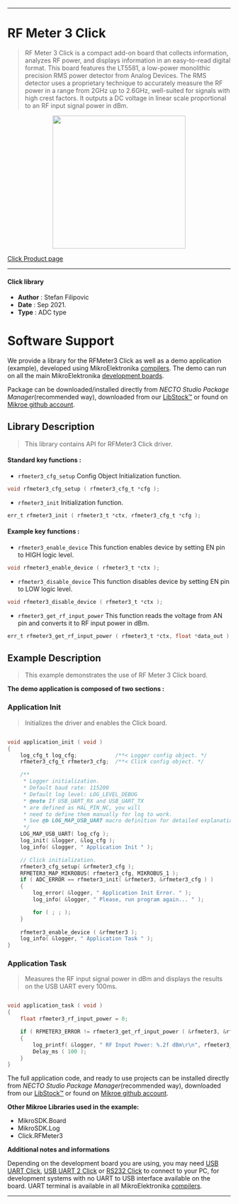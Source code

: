 
---
# RF Meter 3 Click

> RF Meter 3 Click is a compact add-on board that collects information, analyzes RF power, and displays information in an easy-to-read digital format. This board features the LT5581, a low-power monolithic precision RMS power detector from Analog Devices. The RMS detector uses a proprietary technique to accurately measure the RF power in a range from 2GHz up to 2.6GHz, well-suited for signals with high crest factors. It outputs a DC voltage in linear scale proportional to an RF input signal power in dBm.

<p align="center">
  <img src="https://download.mikroe.com/images/click_for_ide/rfmeter3_click.png" height=300px>
</p>

[Click Product page](https://www.mikroe.com/rf-meter-3-click)

---


#### Click library

- **Author**        : Stefan Filipovic
- **Date**          : Sep 2021.
- **Type**          : ADC type


# Software Support

We provide a library for the RFMeter3 Click
as well as a demo application (example), developed using MikroElektronika
[compilers](https://www.mikroe.com/necto-studio).
The demo can run on all the main MikroElektronika [development boards](https://www.mikroe.com/development-boards).

Package can be downloaded/installed directly from *NECTO Studio Package Manager*(recommended way), downloaded from our [LibStock&trade;](https://libstock.mikroe.com) or found on [Mikroe github account](https://github.com/MikroElektronika/mikrosdk_click_v2/tree/master/clicks).

## Library Description

> This library contains API for RFMeter3 Click driver.

#### Standard key functions :

- `rfmeter3_cfg_setup` Config Object Initialization function.
```c
void rfmeter3_cfg_setup ( rfmeter3_cfg_t *cfg );
```

- `rfmeter3_init` Initialization function.
```c
err_t rfmeter3_init ( rfmeter3_t *ctx, rfmeter3_cfg_t *cfg );
```

#### Example key functions :

- `rfmeter3_enable_device` This function enables device by setting EN pin to HIGH logic level.
```c
void rfmeter3_enable_device ( rfmeter3_t *ctx );
```

- `rfmeter3_disable_device` This function disables device by setting EN pin to LOW logic level.
```c
void rfmeter3_disable_device ( rfmeter3_t *ctx );
```

- `rfmeter3_get_rf_input_power` This function reads the voltage from AN pin and converts it to RF input power in dBm.
```c
err_t rfmeter3_get_rf_input_power ( rfmeter3_t *ctx, float *data_out );
```

## Example Description

> This example demonstrates the use of RF Meter 3 Click board.

**The demo application is composed of two sections :**

### Application Init

> Initializes the driver and enables the Click board.

```c

void application_init ( void )
{
    log_cfg_t log_cfg;            /**< Logger config object. */
    rfmeter3_cfg_t rfmeter3_cfg;  /**< Click config object. */

    /** 
     * Logger initialization.
     * Default baud rate: 115200
     * Default log level: LOG_LEVEL_DEBUG
     * @note If USB_UART_RX and USB_UART_TX 
     * are defined as HAL_PIN_NC, you will 
     * need to define them manually for log to work. 
     * See @b LOG_MAP_USB_UART macro definition for detailed explanation.
     */
    LOG_MAP_USB_UART( log_cfg );
    log_init( &logger, &log_cfg );
    log_info( &logger, " Application Init " );

    // Click initialization.
    rfmeter3_cfg_setup( &rfmeter3_cfg );
    RFMETER3_MAP_MIKROBUS( rfmeter3_cfg, MIKROBUS_1 );
    if ( ADC_ERROR == rfmeter3_init( &rfmeter3, &rfmeter3_cfg ) )
    {
        log_error( &logger, " Application Init Error. " );
        log_info( &logger, " Please, run program again... " );

        for ( ; ; );
    }
    
    rfmeter3_enable_device ( &rfmeter3 );
    log_info( &logger, " Application Task " );
}

```

### Application Task

> Measures the RF input signal power in dBm and displays the results on the USB UART every 100ms.

```c

void application_task ( void )
{
    float rfmeter3_rf_input_power = 0;

    if ( RFMETER3_ERROR != rfmeter3_get_rf_input_power ( &rfmeter3, &rfmeter3_rf_input_power ) ) 
    {
        log_printf( &logger, " RF Input Power: %.2f dBm\r\n", rfmeter3_rf_input_power );
        Delay_ms ( 100 );
    }
}

```

The full application code, and ready to use projects can be installed directly from *NECTO Studio Package Manager*(recommended way), downloaded from our [LibStock&trade;](https://libstock.mikroe.com) or found on [Mikroe github account](https://github.com/MikroElektronika/mikrosdk_click_v2/tree/master/clicks).

**Other Mikroe Libraries used in the example:**

- MikroSDK.Board
- MikroSDK.Log
- Click.RFMeter3

**Additional notes and informations**

Depending on the development board you are using, you may need
[USB UART Click](https://www.mikroe.com/usb-uart-click),
[USB UART 2 Click](https://www.mikroe.com/usb-uart-2-click) or
[RS232 Click](https://www.mikroe.com/rs232-click) to connect to your PC, for
development systems with no UART to USB interface available on the board. UART
terminal is available in all MikroElektronika
[compilers](https://shop.mikroe.com/compilers).

---
